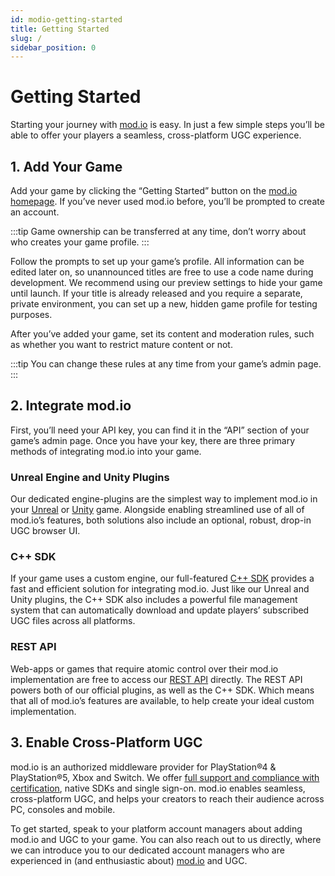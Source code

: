```yaml
---
id: modio-getting-started
title: Getting Started
slug: /
sidebar_position: 0
---
```


# Getting Started

Starting your journey with [mod.io](https://mod.io) is easy. In just a few simple steps you’ll be able to offer your players a seamless, cross-platform UGC experience.

## 1. Add Your Game

Add your game by clicking the “Getting Started” button on the [mod.io homepage](https://mod.io). If you’ve never used mod.io before, you’ll be prompted to create an account. 

:::tip
Game ownership can be transferred at any time, don’t worry about who creates your game profile. 
:::

Follow the prompts to set up your game’s profile. All information can be edited later on, so unannounced titles are free to use a code name during development. We recommend using our preview settings to hide your game until launch. If your title is already released and you require a separate, private environment, you can set up a new, hidden game profile for testing purposes. 

After you’ve added your game, set its content and moderation rules, such as whether you want to restrict mature content or not. 

:::tip
You can change these rules at any time from your game’s admin page.
:::

## 2. Integrate mod.io 

First, you’ll need your API key, you can find it in the “API” section of your game’s admin page. Once you have your key, there are three primary methods of integrating mod.io into your game. 

### Unreal Engine and Unity Plugins

Our dedicated engine-plugins are the simplest way to implement mod.io in your [Unreal](/unreal) or [Unity](/unity) game. Alongside enabling streamlined use of all of mod.io’s features, both solutions also include an optional, robust, drop-in UGC browser UI.

### C++ SDK

If your game uses a custom engine, our full-featured [C++ SDK](/cppsdk) provides a fast and efficient solution for integrating mod.io. Just like our Unreal and Unity plugins, the C++ SDK also includes a powerful file management system that can automatically download and update players’ subscribed UGC files across all platforms.

### REST API

Web-apps or games that require atomic control over their mod.io implementation are free to access our [REST API](https://docs.mod.io/restapiref/#getting-started) directly. The REST API powers both of our official plugins, as well as the C++ SDK. Which means that all of mod.io’s features are available, to help create your ideal custom implementation.

## 3. Enable Cross-Platform UGC

mod.io is an authorized middleware provider for PlayStation&reg;4 & PlayStation&reg;5, Xbox and Switch. We offer [full support and compliance with certification](/platforms), native SDKs and single sign-on. mod.io enables seamless, cross-platform UGC, and helps your creators to reach their audience across PC, consoles and mobile.

To get started, speak to your platform account managers about adding mod.io and UGC to your game. You can also reach out to us directly, where we can introduce you to our dedicated account managers who are experienced in (and enthusiastic about) [mod.io](https://mod.io) and UGC.